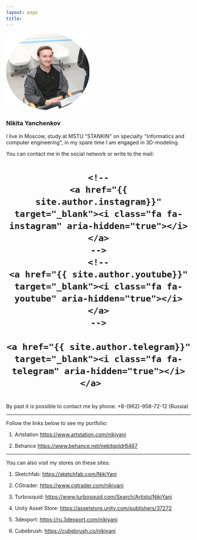 ```yaml
---
layout: page
title: 
---
```


<img  src="public/img/face.png" alt="Фото автора блога" style="width: 45%; height: auto; margin: 0 auto;"/>

### Nikita Yanchenkov

I live in Moscow, study at MSTU "STANKIN" on specialty "Informatics and computer engineering", in my spare time I am engaged in 3D-modeling.

You can contact me in the social network or write to the mail:
<h1 style="text-align: center;">
	<a href="mailto:{{ site.author.email }}" target="_blank"><i class="fa fa-envelope-o" aria-hidden="true"></i></a> 
	<a href="{{ site.author.vk }}" target="_blank"><i class="fa fa-vk" aria-hidden="true"></i></a>		
	<a href="{{ site.author.twitter }}" target="_blank"><i class="fa fa-twitter" aria-hidden="true"></i></a>	
	<a href="{{ site.author.facebook }}" target="_blank"><i class="fa fa-facebook" aria-hidden="true"></i></a>
	
	<!--
	<a href="{{ site.author.instagram}}" target="_blank"><i class="fa fa-instagram" aria-hidden="true"></i></a>
	-->
	<!--
	<a href="{{ site.author.youtube}}" target="_blank"><i class="fa fa-youtube" aria-hidden="true"></i></a>
	-->
	
	<a href="{{ site.author.telegram}}" target="_blank"><i class="fa fa-telegram" aria-hidden="true"></i></a>	
</h1>

<h1>
</h1>

By past it is possible to contact me by phone: +8-(962)-958-72-12 (Russia)

---

Follow the links below to see my portfolio:<br>

1. Artstation <a href="https://www.artstation.com/nikiyani" target="_blank"> https://www.artstation.com/nikiyani </a> 

2. Behance <a href="https://www.behance.net/nikiyani" target="_blank"> https://www.behance.net/nekitgoldr6467 </a> 

---

You can also visit my stores on these sites:<br>

1. Sketchfab: <a href="https://sketchfab.com/NikiYani" target="_blank"> https://sketchfab.com/NikiYani </a> 

2. CGtrader: <a href="https://www.cgtrader.com/nikiyani" target="_blank"> https://www.cgtrader.com/nikiyani </a> 

3. Turbosquid: <a href="https://www.turbosquid.com/Search/Artists/NikiYani" target="_blank"> https://www.turbosquid.com/Search/Artists/NikiYani </a> 

4. Unity Asset Store: <a href="https://assetstore.unity.com/publishers/37272" target="_blank"> https://assetstore.unity.com/publishers/37272 </a>

5. 3dexport: <a href="https://ru.3dexport.com/nikiyani" target="_blank"> https://ru.3dexport.com/nikiyani </a> 

6. Cubebrush: <a href="https://cubebrush.co/nikiyani" target="_blank"> https://cubebrush.co/nikiyani </a> 




